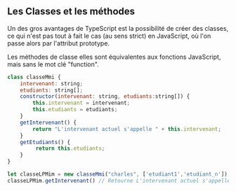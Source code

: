 ## Les Classes et les méthodes

Un des gros avantages de TypeScript est la possibilité de créer des classes, ce qui n'est pas tout à fait le cas \(au sens strict\) en JavaScript, où l'on passe alors par l'attribut prototype.

Les méthodes de classe elles sont équivalentes aux fonctions JavaScript, mais sans le mot clé "function".

```js
class classeMmi {
    intervenant: string;
    etudiants: string[];
    constructor(intervenant: string, etudiants:string[]) {
        this.intervenant = intervenant;
        this.etudiants = etudiants;
    }
    getIntervenant() {
        return "L'intervenant actuel s'appelle " + this.intervenant;
    }
    getEtudiants() {
         return this.etudiants;
    }
}

let classeLPMim = new classeMmi("charles", ['etudiant1','etudiant_n']);
classeLPMim.getIntervenant() // Retourne L'intervenant actuel s'appelle charles
```



